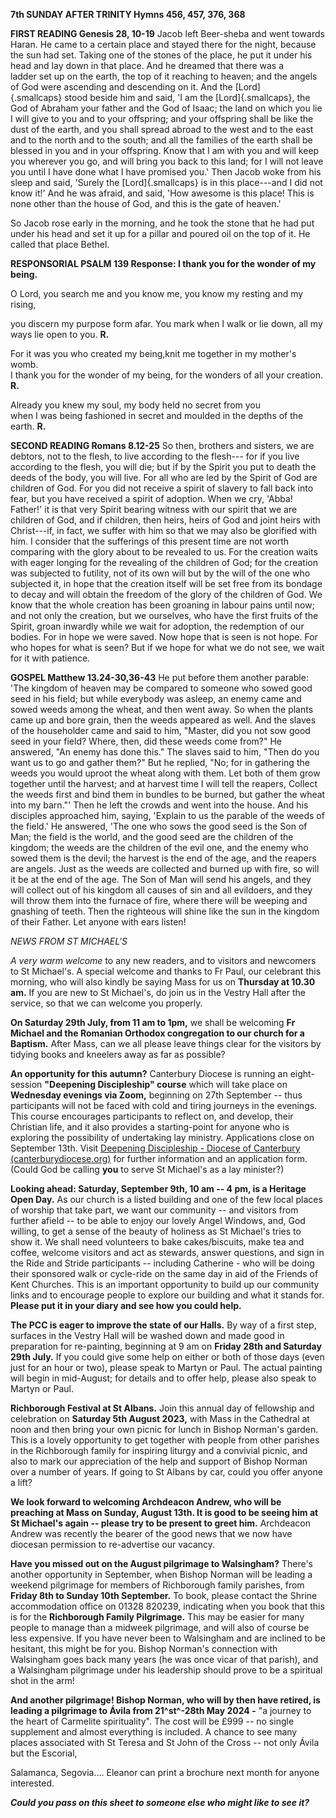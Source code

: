 **7th SUNDAY AFTER TRINITY Hymns 456, 457, 376, 368**

**FIRST READING Genesis 28, 10-19** Jacob left Beer-sheba and went
towards Haran. He came to a certain place and stayed there for the
night, because the sun had set. Taking one of the stones of the place,
he put it under his head and lay down in that place. And he dreamed that
there was a ladder set up on the earth, the top of it reaching to
heaven; and the angels of God were ascending and descending on it. And
the [Lord]{.smallcaps} stood beside him and said, 'I am
the [Lord]{.smallcaps}, the God of Abraham your father and the God of
Isaac; the land on which you lie I will give to you and to your
offspring; and your offspring shall be like the dust of the earth, and
you shall spread abroad to the west and to the east and to the north and
to the south; and all the families of the earth shall be blessed in you
and in your offspring. Know that I am with you and will keep you
wherever you go, and will bring you back to this land; for I will not
leave you until I have done what I have promised you.' Then Jacob woke
from his sleep and said, 'Surely the [Lord]{.smallcaps} is in this
place---and I did not know it!' And he was afraid, and said, 'How
awesome is this place! This is none other than the house of God, and
this is the gate of heaven.'

So Jacob rose early in the morning, and he took the stone that he had
put under his head and set it up for a pillar and poured oil on the top
of it. He called that place Bethel.

**RESPONSORIAL PSALM 139 Response: I thank you for the wonder of my
being.**

O Lord, you search me and you know me, you know my resting and my
rising,

you discern my purpose form afar. You mark when I walk or lie down, all
my ways lie open to you. **R.**

For it was you who created my being,knit me together in my mother's
womb.\
I thank you for the wonder of my being, for the wonders of all your
creation. **R.**

Already you knew my soul, my body held no secret from you\
when I was being fashioned in secret and moulded in the depths of the
earth. **R.**

**SECOND READING Romans 8.12-25** So then, brothers and sisters, we are
debtors, not to the flesh, to live according to the flesh--- for if you
live according to the flesh, you will die; but if by the Spirit you put
to death the deeds of the body, you will live. For all who are led by
the Spirit of God are children of God. For you did not receive a spirit
of slavery to fall back into fear, but you have received a spirit of
adoption. When we cry, 'Abba! Father!' it is that very Spirit bearing
witness with our spirit that we are children of God, and if children,
then heirs, heirs of God and joint heirs with Christ---if, in fact, we
suffer with him so that we may also be glorified with him. I consider
that the sufferings of this present time are not worth comparing with
the glory about to be revealed to us. For the creation waits with eager
longing for the revealing of the children of God; for the creation was
subjected to futility, not of its own will but by the will of the one
who subjected it, in hope that the creation itself will be set free from
its bondage to decay and will obtain the freedom of the glory of the
children of God. We know that the whole creation has been groaning in
labour pains until now; and not only the creation, but we ourselves, who
have the first fruits of the Spirit, groan inwardly while we wait for
adoption, the redemption of our bodies. For in hope we were saved. Now
hope that is seen is not hope. For who hopes for what is seen? But if we
hope for what we do not see, we wait for it with patience.

**GOSPEL Matthew 13.24-30,36-43** He put before them another parable:
'The kingdom of heaven may be compared to someone who sowed good seed in
his field; but while everybody was asleep, an enemy came and sowed weeds
among the wheat, and then went away. So when the plants came up and bore
grain, then the weeds appeared as well. And the slaves of the
householder came and said to him, "Master, did you not sow good seed in
your field? Where, then, did these weeds come from?" He answered, "An
enemy has done this." The slaves said to him, "Then do you want us to go
and gather them?" But he replied, "No; for in gathering the weeds you
would uproot the wheat along with them. Let both of them grow together
until the harvest; and at harvest time I will tell the reapers, Collect
the weeds first and bind them in bundles to be burned, but gather the
wheat into my barn."' Then he left the crowds and went into the house.
And his disciples approached him, saying, 'Explain to us the parable of
the weeds of the field.' He answered, 'The one who sows the good seed is
the Son of Man; the field is the world, and the good seed are the
children of the kingdom; the weeds are the children of the evil one, and
the enemy who sowed them is the devil; the harvest is the end of the
age, and the reapers are angels. Just as the weeds are collected and
burned up with fire, so will it be at the end of the age. The Son of Man
will send his angels, and they will collect out of his kingdom all
causes of sin and all evildoers, and they will throw them into the
furnace of fire, where there will be weeping and gnashing of teeth. Then
the righteous will shine like the sun in the kingdom of their Father.
Let anyone with ears listen!

*NEWS FROM ST MICHAEL\'S*

*A very warm welcome* to any new readers, and to visitors and newcomers
to St Michael\'s. A special welcome and thanks to Fr Paul, our celebrant
this morning, who will also kindly be saying Mass for us on **Thursday
at 10.30 am.** If you are new to St Michael\'s, do join us in the Vestry
Hall after the service, so that we can welcome you properly.

**On Saturday 29th July, from 11 am to 1pm,** we shall be welcoming
**Fr Michael and the Romanian Orthodox congregation to our church for a
Baptism.** After Mass, can we all please leave things clear for the
visitors by tidying books and kneelers away as far as possible?

**An opportunity for this autumn?** Canterbury Diocese is running an
eight-session **"Deepening Discipleship" course** which will take place
on **Wednesday evenings via Zoom,** beginning on 27th September --
thus participants will not be faced with cold and tiring journeys in the
evenings. This course encourages participants to reflect on, and
develop, their Christian life, and it also provides a starting-point for
anyone who is exploring the possibility of undertaking lay ministry.
Applications close on September 13th. Visit [Deepening Discipleship -
Diocese of Canterbury
(canterburydiocese.org)](https://www.canterburydiocese.org/our-life/spirituality-discipleship/explore-discipleship/deepening-discipleship/deepening-discipleship#_blank)
for further information and an application form. (Could God be calling
**you** to serve St Michael\'s as a lay minister?)

**Looking ahead: Saturday, September 9th, 10 am -- 4 pm, is a Heritage
Open Day.** As our church is a listed building and one of the few local
places of worship that take part, we want our community -- and visitors
from further afield -- to be able to enjoy our lovely Angel Windows,
and, God willing, to get a sense of the beauty of holiness as St
Michael\'s tries to show it. We shall need volunteers to bake
cakes/biscuits, make tea and coffee, welcome visitors and act as
stewards, answer questions, and sign in the Ride and Stride participants
-- including Catherine - who will be doing their sponsored walk or
cycle-ride on the same day in aid of the Friends of Kent Churches. This
is an important opportunity to build up our community links and to
encourage people to explore our building and what it stands for.
**Please put it in your diary and see how you could help.**

**The PCC is eager to improve the state of our Halls.** By way of a
first step, surfaces in the Vestry Hall will be washed down and made
good in preparation for re-painting, beginning at 9 am on **Friday
28th and Saturday 29th July.** If you could give some help on either
or both of those days (even just for an hour or two), please speak to
Martyn or Paul. The actual painting will begin in mid-August; for
details and to offer help, please also speak to Martyn or Paul.

**Richborough Festival at St Albans.** Join this annual day of
fellowship and celebration on **Saturday 5th August 2023,** with Mass in
the Cathedral at noon and then bring your own picnic for lunch in Bishop
Norman\'s garden. This is a lovely opportunity to get together with
people from other parishes in the Richborough family for inspiring
liturgy and a convivial picnic, and also to mark our appreciation of the
help and support of Bishop Norman over a number of years. If going to St
Albans by car, could you offer anyone a lift?

**We look forward to welcoming Archdeacon Andrew, who will be preaching
at Mass on Sunday, August 13th. It is good to be seeing him at St
Michael\'s again -- please try to be present to greet him.** Archdeacon
Andrew was recently the bearer of the good news that we now have
diocesan permission to re-advertise our vacancy.

**Have you missed out on the August pilgrimage to Walsingham?** There\'s
another opportunity in September, when Bishop Norman will be leading a
weekend pilgrimage for members of Richborough family parishes, from
**Friday 8th to Sunday 10th September.** To book, please contact the
Shrine accommodation office on 01328 820239, indicating when you book
that this is for the **Richborough Family Pilgrimage.** This may be
easier for many people to manage than a midweek pilgrimage, and will
also of course be less expensive. If you have never been to Walsingham
and are inclined to be hesitant, this might be for you. Bishop Norman\'s
connection with Walsingham goes back many years (he was once vicar of
that parish), and a Walsingham pilgrimage under his leadership should
prove to be a spiritual shot in the arm!

**And another pilgrimage! Bishop Norman, who will by then have retired,
is leading a pilgrimage to Ávila from 21^st^-28th May 2024 -** "a
journey to the heart of Carmelite spirituality". The cost will be £999
-- no single supplement and almost everything is included. A chance to
see many places associated with St Teresa and St John of the Cross --
not only Ávila but the Escorial,

Salamanca, Segovia.... Eleanor can print a brochure next month for
anyone interested.

***Could you pass on this sheet to someone else who might like to see
it?***
